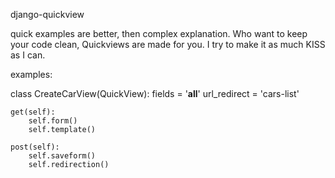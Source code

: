 django-quickview

quick examples are better, then complex explanation.
Who want to keep your code clean, Quickviews are made for you.
I try to make it as much KISS as I can.

examples:

class CreateCarView(QuickView):
	fields = '__all__'
	url_redirect = 'cars-list'
  
	get(self):
		self.form()
		self.template()
	
	post(self):
		self.saveform()
		self.redirection()



